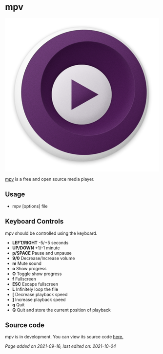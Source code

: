 # mpv
![](../img/mpv.png)

[mpv](https://mpv.io/) is a free and open source media player.

## Usage
- mpv [options] file

## Keyboard Controls
mpv should be controlled using the keyboard.

- **LEFT/RIGHT** -5/+5 seconds
- **UP/DOWN** +1/-1 minute
- **p/SPACE** Pause and unpause
- **9/0** Decrease/Increase volume
- **m** Mute sound
- **o** Show progress
- **O** Toggle show progress
- **f** Fullscreen
- **ESC** Escape fullscreen
- **L** Infinitely loop the file
- **[** Decrease playback speed
- **]** Increase playback speed
- **q** Quit
- **Q** Quit and store the current position of playback

## Source code
mpv is in development. You can view its source code [here.](https://github.com/mpv-player/mpv)

*Page added on 2021-09-16, last edited on: 2021-10-04*

